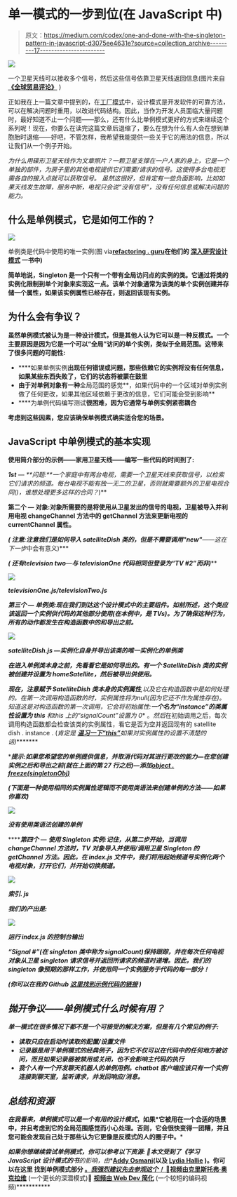 # 单一模式的一步到位(在 JavaScript 中)

> 原文：<https://medium.com/codex/one-and-done-with-the-singleton-pattern-in-javascript-d3075ee4631e?source=collection_archive---------17----------------------->

![](img/326d20bac7d1414247c58c5ae487a3a9.png)

一个卫星天线可以接收多个信号，然后这些信号依靠卫星天线返回信息(图片来自 [**《全球贸易评论》**](https://www.gtreview.com/a-satellite-dish-in-twilight-scene/) )

正如我在上一篇文章中提到的，在[工厂模式](/@alexdel/efficient-object-creation-with-the-factory-design-pattern-in-javascript-e99e86b89d9f)中，设计模式是开发软件的可靠方法，可以在解决问题时重用，以改进代码结构。因此，当作为开发人员面临大量问题时，最好知道不止一个问题——那么，还有什么比单例模式更好的方式来继续这个系列呢！现在，你要么在读完这篇文章后退缩了，要么在想为什么有人会在想到单胞胎时退缩——好吧，不管怎样，我希望我能提供一些关于它的用法的信息，所以让我们从一个例子开始。

*为什么用碟形卫星天线作为文章照片？一颗卫星支撑在一户人家的身上，它是一个单独的部件，为房子里的其他电视提供它们需要/请求的信号。这使得多台电视无需各自的接入点就可以获取信号。
虽然这很好，但肯定有一些负面影响，比如如果天线发生故障，服务中断，电视只会说“*没有信号*”，没有任何信息或解决问题的能力。*

## 什么是单例模式，它是如何工作的？

![](img/ce643be564dc9325f49da787ccdfc697.png)

单例类是代码中使用的唯一实例(图 via[**refactoring . guru**](https://refactoring.guru/design-patterns/singleton)**在他们的 [**深入研究设计模式**](https://refactoring.guru/design-patterns/book) 一书中)**

**简单地说，Singleton 是一个只有一个带有全局访问点的实例的类。它通过将类的实例化限制到单个对象来实现这一点。该单个对象通常为该类的单个实例创建并存储一个属性，如果该实例属性已经存在，则返回该现有实例。**

## **为什么会有争议？**

**虽然单例模式被认为是一种设计模式，但是其他人认为它可以是一种反模式。一个主要原因是因为它是一个可以“全局”访问的单个实例，类似于全局范围。这带来了很多问题的可能性:**

*   ****如果单例实例**出现任何错误或问题，那些依赖它的实例将没有任何信息，如果某些东西失败了，它们的状态将被蒙在鼓里**
*   **由于对单例对象有一种**全局范围的感觉**，如果代码中的一个区域对单例实例做了任何更改，如果其他区域依赖于更改的信息，它们可能会受到影响**
*   ****为单例代码编写测试**很困难，因为它通常与单例实例紧密耦合**

**考虑到这些因素，您应该确保单例模式确实适合您的场景。**

## **JavaScript 中单例模式的基本实现**

**使用简介部分的示例——家用卫星天线——编写一些代码的时间到了:**

****1st** — **问题:**一个家庭中有两台电视，需要一个卫星天线来获取信号，以检索它们请求的频道。每台电视不能有独一无二的卫星，否则就需要额外的卫星电视合同(*)，谁想处理更多这样的合同？*)**

****第二个** — **对象:**对象所需要的是将使用从**卫星**发出的信号的电视，卫星被导入并利用电视 changeChannel 方法中的 **getChannel 方法来更新电视的 currentChannel 属性**。**

***( *注意:注意我们是如何导入 satelliteDish 类的，但是不需要调用"****new****"***——这在下一步*中会有意义)***

*****( *还有***television two**—***与 televisionOne 代码相同但登录为“TV #2”而非*)*****

*****![](img/b5b7c376fcf8e7f6508bf72367829f42.png)*****

*****televisionOne.js/televisionTwo.js*****

*******第三个** — **单例类:**现在我们到达这个设计模式中的主要组件。如前所述，**这个类应该返回一个实例**供代码的其他部分使用(在本例中，是 TVs)。为了确保这种行为，所有的动作都发生在构造函数中的**和导出**之前。*****

*****![](img/2818025b3bc9ad86dbfa0100291cddb2.png)*****

*****satelliteDish.js —实例化自身并导出该类的唯一实例化的单例类*****

*****在进入单例类本身之前，先看看它是如何导出的。有一个 SatelliteDish 类的实例被创建并设置为 homeSatellite，然后被导出供使用。*****

*****现在，注意赋予 SatelliteDish 类本身的**实例属性**,以及它在构造函数中是如何处理的。在第一次调用构造函数的**时，实例属性将为*null*(因为它还不作为属性存在)。知道这是对构造函数的第一次调用，它会将初始属性:**一个名为“instance”的类属性设置为 *this*** 和**this 上的“signalCount”设置为 0** 。*然后*在初始调用之后，每次调用构造函数都会检查该类的实例属性，看它是否为空并返回现有的 satellite dish . instance .
(*肯定是* [***温习一下“this”***](https://www.youtube.com/watch?v=YOlr79NaAtQ)*如果对实例属性的设置不清楚的话)********

*******提示:如果您希望您的单例提供信息，并取消代码对其进行更改的能力—在您创建实例之后和导出之前(就在上面的第 27 行之后)—添加*[***object . freeze(singletonObj)***](https://developer.mozilla.org/en-US/docs/Web/JavaScript/Reference/Global_Objects/Object/freeze)*****

*****(*下面是一种使用相同的实例属性逻辑而不使用类语法来创建单例的方法——如果你喜欢*)*****

*****![](img/09fe78219251b29b575e2153819b4253.png)*****

*****没有使用类语法创建的单例*****

*******第四个** — **使用 Singleton 实例:**记住，从第二步开始，当调用 changeChannel 方法时，TV 对象导入并使用/调用卫星 Singleton 的 getChannel 方法。因此，在 index.js 文件中，我们将用起始频道号实例化两个电视对象，打开它们，并开始切换频道。*****

*****![](img/50ac21d54320ada8056ab46f785147c7.png)*****

*****索引. js*****

*****我们的产出是:*****

*****![](img/7bef63900aec89ede2a4da243ad2597f.png)*****

*****运行 index.js 的控制台输出*****

*****“Signal #”(在 singleton 类中称为 signalCount)保持跟踪，并在每次任何电视对象从卫星 singleton 请求信号并返回所请求的频道时递增。因此，我们的 singleton 像预期的那样工作，并使用同一个实例服务于代码的每一部分！*****

******(你可以在我的 Github* [***这里找到示例代码的链接***](https://github.com/AlexDeL8/singleton-pattern-example) *)******

## *****抛开争议——单例模式什么时候有用？*****

*****单一模式在很多情况下都不是一个可接受的解决方案，但是有几个常见的例子:*****

*   *****读取只应在启动时读取的配置/设置文件*****
*   *****记录器是用于单例模式的经典例子，因为它不仅可以在代码中的任何地方被访问，而且如果记录器被禁用或关闭，也不会影响主代码的执行*****
*   *****我个人有一个开发聊天机器人的单例用例。chatbot 客户端应该只有一个实例连接到聊天室，监听请求，并发回响应/消息。*****

## *****总结和资源*****

*****在我看来，单例模式可以是一个有用的设计模式*，如果*它被用在一个合适的场景中，并且考虑到它的全局范围感觉而小心处理。否则，它会很快变得一团糟，并且您可能会发现自己处于那些认为它更像是反模式的人的圈子中。*****

******如果你想继续尝试单例模式，你可以参考以下资源:*
📖本文受到了《学习 JavaScript 设计模式的**书**的影响，由**[**Addy Osmani**](https://addyosmani.com/)**(以及 [**Lydia Hallie**](https://www.lydiahallie.io/) )。你可以在这里 找到单例模式部分 [**。*我强烈建议先去参观这个！* 🎥**](https://www.patterns.dev/posts/singleton-pattern/)**[**视频由克里斯托弗·奥克拉维**](https://www.youtube.com/watch?v=hUE_j6q0LTQ) (一个更长的深潜模式)🎥 [**视频由 Web Dev 简化**](https://www.youtube.com/watch?v=sJ-c3BA-Ypo) (一个较短的编码视频)***********